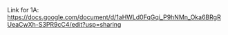 Link for 1A: https://docs.google.com/document/d/1aHWLd0FqGqi_P9hNMn_Oka6BRgRUeaCwXh-S3PR9cC4/edit?usp=sharing
